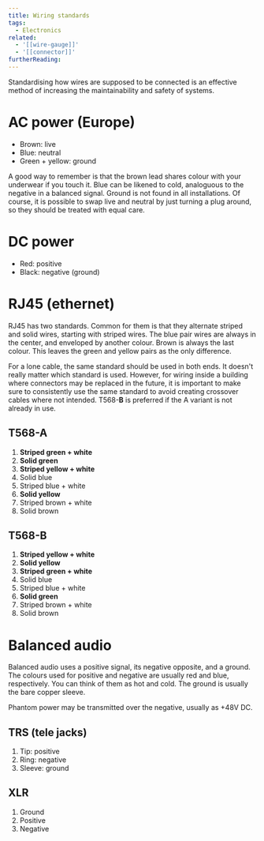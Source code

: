 ```yaml
---
title: Wiring standards
tags:
  - Electronics
related:
  - '[[wire-gauge]]'
  - '[[connector]]'
furtherReading:
---
```


Standardising how wires are supposed to be connected is an effective method of
increasing the maintainability and safety of systems.

# AC power (Europe)

- Brown: live
- Blue: neutral
- Green + yellow: ground

A good way to remember is that the brown lead shares colour with your underwear
if you touch it. Blue can be likened to cold, analoguous to the negative in a
balanced signal. Ground is not found in all installations. Of course, it is
possible to swap live and neutral by just turning a plug around, so they should
be treated with equal care.

# DC power

- Red: positive
- Black: negative (ground)

# RJ45 (ethernet)

RJ45 has two standards. Common for them is that they alternate striped and
solid wires, starting with striped wires. The blue pair wires are always in the
center, and enveloped by another colour. Brown is always the last colour. This
leaves the green and yellow pairs as the only difference.

For a lone cable, the same standard should be used in both ends. It doesn't
really matter which standard is used. However, for wiring inside a building
where connectors may be replaced in the future, it is important to make sure to
consistently use the same standard to avoid creating crossover cables where not
intended. T568-**B** is preferred if the A variant is not already in use.

## T568-A

1. **Striped green + white**
2. **Solid green**
3. **Striped yellow + white**
4. Solid blue
5. Striped blue + white
6. **Solid yellow**
7. Striped brown + white
8. Solid brown

## T568-B

1. **Striped yellow + white**
2. **Solid yellow**
3. **Striped green + white**
4. Solid blue
5. Striped blue + white
6. **Solid green**
7. Striped brown + white
8. Solid brown

# Balanced audio

Balanced audio uses a positive signal, its negative opposite, and a ground. The
colours used for positive and negative are usually red and blue, respectively.
You can think of them as hot and cold. The ground is usually the bare copper
sleeve.

Phantom power may be transmitted over the negative, usually as +48V DC.

## TRS (tele jacks)

1. Tip: positive
2. Ring: negative
3. Sleeve: ground

## XLR

1. Ground
2. Positive
3. Negative
